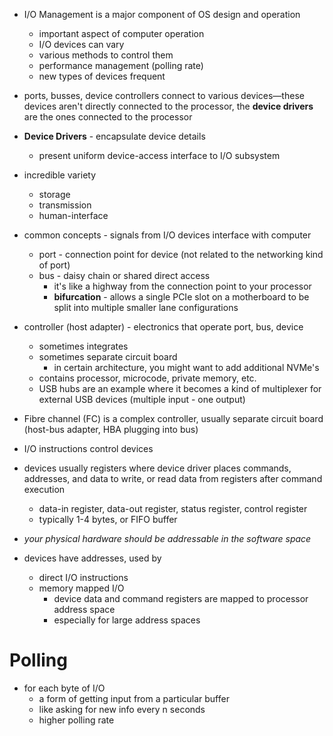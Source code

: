 - I/O Management is a major component of OS design and operation
	- important aspect of computer operation
	- I/O devices can vary
	- various methods to control them
	- performance management (polling rate)
	- new types of devices frequent
- ports, busses, device controllers connect to various devices—these devices aren't directly connected to the processor, the **device drivers** are the ones connected to the processor
- **Device Drivers** - encapsulate device details
	- present uniform device-access interface to I/O subsystem

- incredible variety
	- storage
	- transmission
	- human-interface
- common concepts - signals from I/O devices interface with computer
	- port - connection point for device (not related to the networking kind of port)
	- bus - daisy chain or shared direct access
		- it's like a highway from the connection point to your processor
		- **bifurcation** - allows a single PCIe slot on a motherboard to be split into multiple smaller lane configurations
- controller (host adapter) - electronics that operate port, bus, device
	- sometimes integrates
	- sometimes separate circuit board
		- in certain architecture, you might want to add additional NVMe's
	- contains processor, microcode, private memory, etc.
	- USB hubs are an example where it becomes a kind of multiplexer for external USB devices (multiple input - one output)
- Fibre channel (FC) is a complex controller, usually separate circuit board (host-bus adapter, HBA plugging into bus)
- I/O instructions control devices
- devices usually registers where device driver places commands, addresses, and data to write, or read data from registers after command execution
	- data-in register, data-out register, status register, control register
	- typically 1-4 bytes, or FIFO buffer
- *your physical hardware should be addressable in the software space*
- devices have addresses, used by
	- direct I/O instructions
	- memory mapped I/O
		- device data and command registers are mapped to processor address space
		- especially for large address spaces
# Polling
- for each byte of I/O
	- a form of getting input from a particular buffer
	- like asking for new info every n seconds
	- higher polling rate 